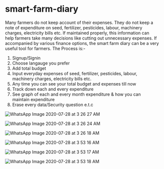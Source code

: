 # smart-farm-diary
Many farmers do not keep account of their expenses. They do not keep a note of expenditure on seed, fertilizer, pesticides, labour, machinery charges, electricity bills etc. If maintained properly, this information can help farmers take many decisions like cutting out unnecessary expenses. If accompanied by various finance options, the smart farm diary can be a very useful tool for farmers.
The Process is:- 
1. Signup/Signin
2. Choose langauge you prefer
3. Add total budget
4. Input everyday expenses of seed, fertilizer, pesticides, labour, machinery charges, electricity bills etc.
5. Any time you can see your total budget and expenses till now
6. Track down each and every expenditure
7. See graph of each and every month expenditure & how you can maintain expenditure
8. Erase every data/Security question e.t.c


![WhatsApp Image 2020-07-28 at 3 26 27 AM](https://user-images.githubusercontent.com/44479743/89011219-9d0bb280-d32d-11ea-9931-54c9e205e7f3.jpeg)

![WhatsApp Image 2020-07-28 at 3 26 24 AM](https://user-images.githubusercontent.com/44479743/89011284-b90f5400-d32d-11ea-90b4-5405f69f2a25.jpeg)

![WhatsApp Image 2020-07-28 at 3 26 18 AM](https://user-images.githubusercontent.com/44479743/89011297-be6c9e80-d32d-11ea-8265-b5e44c0e3fd5.jpeg)

![WhatsApp Image 2020-07-28 at 3 53 16 AM](https://user-images.githubusercontent.com/44479743/89011306-c4627f80-d32d-11ea-9283-e2f17aa3dd17.jpeg)

![WhatsApp Image 2020-07-28 at 3 53 17 AM](https://user-images.githubusercontent.com/44479743/89011308-c75d7000-d32d-11ea-9c74-875635728ee1.jpeg)

![WhatsApp Image 2020-07-28 at 3 53 18 AM](https://user-images.githubusercontent.com/44479743/89011313-c9bfca00-d32d-11ea-81dd-d020f010ba11.jpeg)





